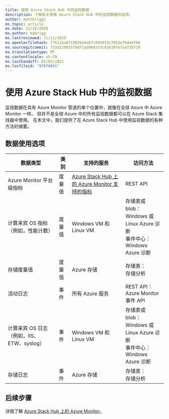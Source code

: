 ```yaml
---
title: 使用 Azure Stack Hub 中的监视数据
description: 了解有关使用 Azure Stack Hub 中的监视数据的选项。
author: mattbriggs
ms.topic: article
ms.date: 12/16/2020
ms.author: mabrigg
ms.lastreviewed: 11/11/2019
ms.openlocfilehash: f7611ba6f19656ddab7c9449fd17653e7bda4f66
ms.sourcegitcommit: 733a22985570df1ad466a73cd26397e7aa726719
ms.translationtype: MT
ms.contentlocale: zh-CN
ms.lasthandoff: 01/05/2021
ms.locfileid: "97874041"
---
```

# <a name="consume-monitoring-data-from-azure-stack-hub"></a>使用 Azure Stack Hub 中的监视数据

监视数据在具有 Azure Monitor 管道的单个位置中，就像在全球 Azure 中 Azure Monitor 一样。 但并不是全球 Azure 中的所有监视数据都可以在 Azure Stack 集线器中使用。 在本文中，我们提供了在 Azure Stack Hub 中使用监视数据的各种方法的摘要。
 
## <a name="options-for-data-consumption"></a>数据使用选项

| 数据类型 | 类别 | 支持的服务 | 访问方法 |
|-------------------------------------------------------------|----------|------------------------------------------------------------------------|----------------------------------------------------------------------------------------------------|
| Azure Monitor 平台级指标 | 度量值 | [Azure Stack Hub 上的 Azure Monitor 支持的指标](azure-stack-metrics-supported.md) | REST API |
| 计算来宾 OS 指标（例如，性能计数） | 度量值 | Windows VM 和 Linux VM | 存储表或 blob：<br>Windows 或 Linux Azure 诊断 <br>事件中心：<br>Windows Azure 诊断 |
| 存储度量值 | 度量值 | Azure 存储 | 存储表：<br>存储分析 |
| 活动日志 | 事件 | 所有 Azure 服务 | REST API：<br>Azure Monitor 事件 API |
| 计算来宾 OS 日志（例如，IIS、ETW、syslog） | 事件 | Windows VM 和 Linux VM | 存储表或 blob：<br>Windows 或 Linux Azure 诊断 <br>事件中心：<br>Windows Azure 诊断 |
| 存储日志 | 事件 | Azure 存储 | 存储表：<br>存储分析 |

## <a name="next-steps"></a>后续步骤

详细了解 [Azure Stack Hub 上的 Azure Monitor](azure-stack-metrics-azure-data.md)。
